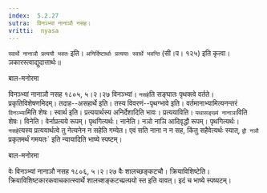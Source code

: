 ```yaml
---
index:  5.2.27
sutra:  विनञ्भ्यां नानाञौ नसह।
vritti:  nyasa
---
```


`स्वार्थे नानाञौ प्रत्ययौ भवतः` इति। `अनिर्दिष्टार्थाः प्रत्ययाः स्वार्थे भवन्ति` (सी।प। १२५) इति कृत्वा। ञकारस्त्वाद्युदात्तार्थः॥ 




बाल-मनोरमा

विनञ्भ्यां नानाञौ नसह १८०५, ५।२।२७ विनञ्भ्यां। `नसहे`ति सङ्घातः पृथक्त्वे वर्तते। प्रकृतिविशेषणमिदम्। तदाह--असहार्थे इति। तस्य विवरणं--पृथग्भावे इति। वर्तमानाभ्यामित्यनन्तरं `विनञ्भ्या`मिति शेषः। स्वार्थ इति। प्रत्ययार्थस्य अनिर्देशादिति भावः। प्रत्ययाविति। `यथासङ्ख्यं नानाञा`विति शेषः। विनेति। वेर्नाप्रत्यये रूपम्। पृथगित्यर्थः। नानेति। नञो नाञि आदिवृद्धौ रूपम्। पृथगित्यर्थः। `नसहे`त्यस्य प्रत्ययार्थत्वे तु नेत्यनेन न सहेति गम्येत। एवं सति नाना न न सह, किंतु सहैवेत्यर्थः स्यात्, `द्वौ नञौ` प्रकृतमर्थं गमयतः` इति न्यायादिति भाष्ये स्पष्टम्।


बाल-मनोरमा

वेः विनञ्भ्यां नानाञौ नसह १८०६, ५।२।२७ वैः शालच्छङ्कटचौ। क्रियाविशिष्टेति। क्रियाविशिष्टकारकवाचकात्स्वार्थे शालच्शङ्कटच्प्रत्ययो स्त इति यावत्। इदं च भाष्ये स्पष्यटम्।
